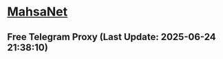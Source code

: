 
# [MahsaNet](https://t.me/mahsa_net)
## Free Telegram Proxy (Last Update: 2025-06-24 21:38:10)

    